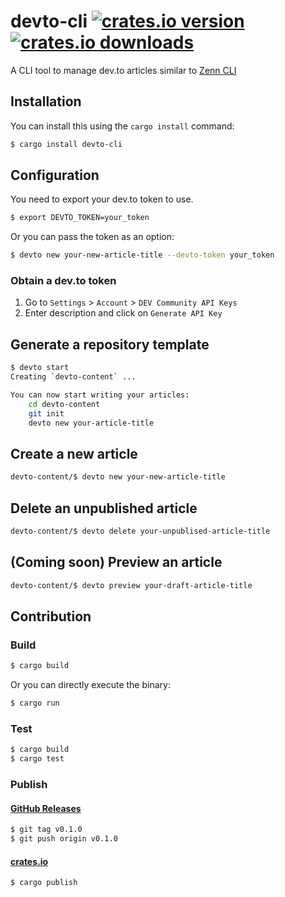 # devto-cli [![crates.io version](https://img.shields.io/crates/v/devto-cli.svg)](https://crates.io/crates/devto-cli) [![crates.io downloads](https://img.shields.io/crates/d/devto-cli.svg)](https://crates.io/crates/devto-cli)

A CLI tool to manage dev.to articles similar to [Zenn CLI](https://www.npmjs.com/package/zenn-cli)

## Installation

You can install this using the `cargo install` command:

```bash
$ cargo install devto-cli
```

## Configuration

You need to export your dev.to token to use.

```bash
$ export DEVTO_TOKEN=your_token
```

Or you can pass the token as an option:

```bash
$ devto new your-new-article-title --devto-token your_token
```

### Obtain a dev.to token

1. Go to `Settings` > `Account` > `DEV Community API Keys`
2. Enter description and click on `Generate API Key`

## Generate a repository template

```bash
$ devto start
Creating `devto-content` ...

You can now start writing your articles:
    cd devto-content
    git init
    devto new your-article-title
```

## Create a new article

```bash
devto-content/$ devto new your-new-article-title
```

## Delete an unpublished article

```bash
devto-content/$ devto delete your-unpublised-article-title
```

## (Coming soon) Preview an article

```bash
devto-content/$ devto preview your-draft-article-title
```

## Contribution

### Build

```bash
$ cargo build
```

Or you can directly execute the binary:

```bash
$ cargo run
```

### Test

```bash
$ cargo build
$ cargo test
```

### Publish

#### [GitHub Releases](https://github.com/ken-matsui/jyt/tags)

```bash
$ git tag v0.1.0
$ git push origin v0.1.0
```

#### [crates.io](https://crates.io/)

```bash
$ cargo publish
```
